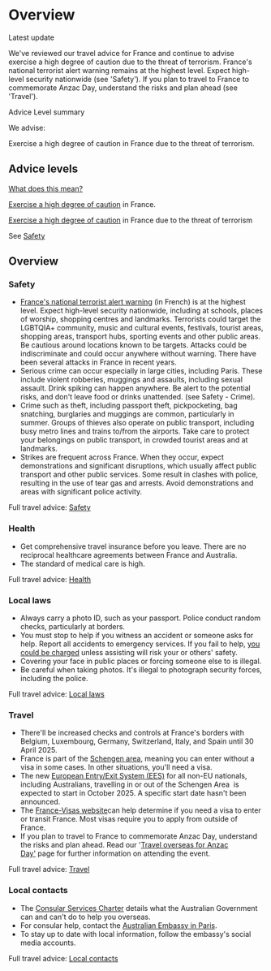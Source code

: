 # Overview

Latest update

We've reviewed our travel advice for France and continue to advise exercise a high degree of caution due to the threat of terrorism. France's national terrorist alert warning remains at the highest level. Expect high-level security nationwide (see 'Safety'). If you plan to travel to France to commemorate Anzac Day, understand the risks and plan ahead (see 'Travel').

Advice Level summary

We advise:

Exercise a high degree of caution in France due to the threat of terrorism.

## Advice levels

[What does this mean?](/before-you-go/travel-advice-explained/)

[Exercise a high degree of caution](https://www.smartraveller.gov.au/consular-services/travel-advice-explained#level2 ) in France.

[Exercise a high degree of caution](https://www.smartraveller.gov.au/consular-services/travel-advice-explained#level2 ) in France due to the threat of terrorism

See [Safety](#safety)

## Overview

### Safety

* [France's national terrorist alert warning](https://www.sgdsn.gouv.fr/vigipirate) (in French) is at the highest level. Expect high-level security nationwide, including at schools, places of worship, shopping centres and landmarks. Terrorists could target the LGBTQIA+ community, music and cultural events, festivals, tourist areas, shopping areas, transport hubs, sporting events and other public areas. Be cautious around locations known to be targets. Attacks could be indiscriminate and could occur anywhere without warning. There have been several attacks in France in recent years.
* Serious crime can occur especially in large cities, including Paris. These include violent robberies, muggings and assaults, including sexual assault. Drink spiking can happen anywhere. Be alert to the potential risks, and don't leave food or drinks unattended. (see Safety - Crime).
* Crime such as theft, including passport theft, pickpocketing, bag snatching, burglaries and muggings are common, particularly in summer. Groups of thieves also operate on public transport, including busy metro lines and trains to/from the airports. Take care to protect your belongings on public transport, in crowded tourist areas and at landmarks.
* Strikes are frequent across France. When they occur, expect demonstrations and significant disruptions, which usually affect public transport and other public services. Some result in clashes with police, resulting in the use of tear gas and arrests. Avoid demonstrations and areas with significant police activity.

Full travel advice: [Safety](#safety)

### Health

* Get comprehensive travel insurance before you leave. There are no reciprocal healthcare agreements between France and Australia.
* The standard of medical care is high.

Full travel advice: [Health](#health)

### Local laws

* Always carry a photo ID, such as your passport. Police conduct random checks, particularly at borders.
* You must stop to help if you witness an accident or someone asks for help. Report all accidents to emergency services. If you fail to help, [you could be charged](https://www.service-public.fr/particuliers/vosdroits/F34551?lang=en) unless assisting will risk your or others' safety.
* Covering your face in public places or forcing someone else to is illegal.
* Be careful when taking photos. It's illegal to photograph security forces, including the police.

Full travel advice: [Local laws](#local-laws)

### Travel

* There'll be increased checks and controls at France's borders with Belgium, Luxembourg, Germany, Switzerland, Italy, and Spain until 30 April 2025.
* France is part of the [Schengen area](https://www.smartraveller.gov.au/before-you-go/the-basics/schengen), meaning you can enter without a visa in some cases. In other situations, you'll need a visa.
* The new [European Entry/Exit System (EES)](https://travel-europe.europa.eu/ees_en) for all non-EU nationals, including Australians, travelling in or out of the Schengen Area  is expected to start in October 2025. A specific start date hasn't been announced.
* The [France-Visas website](https://france-visas.gouv.fr/en/web/france-visas/visa-wizard#/)can help determine if you need a visa to enter or transit France. Most visas require you to apply from outside of France.
* If you plan to travel to France to commemorate Anzac Day, understand the risks and plan ahead. Read our '[Travel overseas for Anzac Day'](/before-you-go/major-events/cultural-events/travel-overseas-anzac-day "Travel overseas for Anzac Day") page for further information on attending the event.

Full travel advice: [Travel](#travel)

### Local contacts

* The [Consular Services Charter](https://www.smartraveller.gov.au/consular-services/consular-services-charter) details what the Australian Government can and can't do to help you overseas.
* For consular help, contact the [Australian Embassy in Paris](https://france.embassy.gov.au/pari/home.html).
* To stay up to date with local information, follow the embassy's social media accounts.

Full travel advice: [Local contacts](#local-contacts)